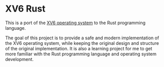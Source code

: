 # XV6 Rust

This is a port of the [XV6 operating system](https://pdos.csail.mit.edu/6.828/2012/xv6.html) to the Rust programming language.

The goal of this project is to provide a safe and modern implementation of the XV6 operating system, while keeping the original design and structure of the original implementation. It is also a learning project for me to get more familiar with the Rust programming language and operating system development.
